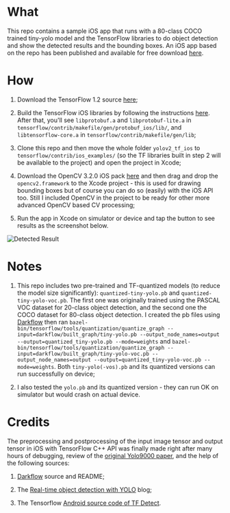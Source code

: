 # What
This repo contains a sample iOS app that runs with a 80-class COCO trained tiny-yolo model and the TensorFlow libraries to do object detection and show the detected results and the bounding boxes. An iOS app based on the repo has been published and available for free download [here](https://itunes.apple.com/WebObjects/MZStore.woa/wa/viewSoftware?id=1262711160&mt=8).

# How

1. Download the TensorFlow 1.2 source [here](https://github.com/tensorflow/tensorflow/releases/tag/v1.2.0);

2. Build the TensorFlow iOS libraries by following the instructions [here](https://github.com/tensorflow/tensorflow/tree/master/tensorflow/contrib/makefile). After that, you'll see `libprotobuf.a` and `libprotobuf-lite.a` in `tensorflow/contrib/makefile/gen/protobuf_ios/lib/`, and `libtensorflow-core.a` in `tensorflow/contrib/makefile/gen/lib`;

3. Clone this repo and then move the whole folder `yolov2_tf_ios` to `tensorflow/contrib/ios_examples/` (so the TF libraries built in step 2 will be available to the project) and open the project in Xcode;

4. Download the OpenCV 3.2.0 iOS pack [here](http://opencv.org/releases.html) and then drag and drop the `opencv2.framework` to the Xcode project - this is used for drawing bounding boxes but of course you can do so (easily) with the iOS API too. Still I included OpenCV in the project to be ready for other more advanced OpenCV based CV processing;

5. Run the app in Xcode on simulator or device and tap the button to see results as the screenshot below.

![Detected Result](https://raw.githubusercontent.com/jeffxtang/yolov2_tf_ios/master/yolo2tfios.png)

# Notes

1. This repo includes two pre-trained and TF-quantized models (to reduce the model size significantly): `quantized-tiny-yolo.pb` and `quantized-tiny-yolo-voc.pb`. The first one was originally trained using the PASCAL VOC dataset for 20-class object detection, and the second one the COCO dataset for 80-class object detection. I created the pb files using [Darkflow](https://github.com/thtrieu/darkflow) then ran `bazel-bin/tensorflow/tools/quantization/quantize_graph --input=darkflow/built_graph/tiny-yolo.pb --output_node_names=output --output=quantized_tiny-yolo.pb --mode=weights` and `bazel-bin/tensorflow/tools/quantization/quantize_graph --input=darkflow/built_graph/tiny-yolo-voc.pb --output_node_names=output --output=quantized_tiny-yolo-voc.pb --mode=weights`. Both `tiny-yolo(-vos).pb` and its quantized versions can run successfully on device;

2. I also tested the `yolo.pb` and its quantized version - they can run OK on simulator but would crash on actual device.

# Credits
The preprocessing and postprocessing of the input image tensor and output tensor in iOS with TensorFlow C++ API was finally made right after many hours of debugging, review of the [original Yolo9000 paper](https://arxiv.org/pdf/1612.08242.pdf), and the help of the following sources:

1. [Darkflow](https://github.com/thtrieu/darkflow) source and README;

2. The [Real-time object detection with YOLO](http://machinethink.net/blog/object-detection-with-yolo/) blog;

3. The Tensorflow [Android source code of TF Detect](https://github.com/tensorflow/tensorflow/tree/master/tensorflow/examples/android).


